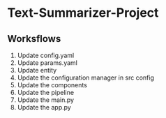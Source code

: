# Text-Summarizer-Project

## Worksflows

1. Update config.yaml 
2. Update params.yaml
3. Update entity
4. Update the configuration manager in src config
5. Update the components 
6. Update the pipeline
7. Update the main.py
8. Update the app.py